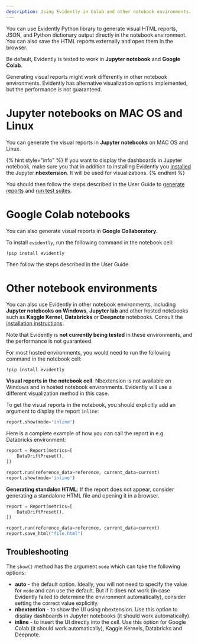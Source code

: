 ```yaml
---
description: Using Evidently in Colab and other notebook environments.
---
```


You can use Evidently Python library to generate visual HTML reports, JSON, and Python dictionary output directly in the notebook environment. You can also save the HTML reports externally and open them in the browser.

Be default, Evidently is tested to work in **Jupyter notebook** and **Google Colab**.

Generating visual reports might work differently in other notebook environments. Evidently has alternative visualization options implemented, but the performance is not guaranteed. 

# Jupyter notebooks on MAC OS and Linux

You can generate the visual reports in **Jupyter notebooks** on MAC OS and Linux. 

{% hint style="info" %}
If you want to display the dashboards in Jupyter notebook, make sure you that in addition to installing Evidently you [installed](../installation/install-evidently.md) the Jupyter **nbextension**. It will be used for visualizations.
{% endhint %}

You should then follow the steps described in the User Guide to [generate reports](../tests-and-reports/get-reports.md) and [run test suites](../tests-and-reports/run-tests.md).

# Google Colab notebooks

You can also generate visual reports in **Google Collaboratory**.

To install `evidently`, run the following command in the notebook cell:

```
!pip install evidently
```

Then follow the steps described in the User Guide.

# Other notebook environments 

You can also use Evidently in other notebook environments, including **Jupyter notebooks on Windows**, **Jupyter lab** and other hosted notebooks such as **Kaggle Kernel**, **Databricks** or **Deepnote** notebooks. Consult the [installation instructions](../installation/install-evidently.md).

Note that Evidently is **not currently being tested** in these environments, and the performance is not guaranteed. 

For most hosted environments, you would need to run the following command in the notebook cell:

```
!pip install evidently
```

**Visual reports in the notebook cell**: Nbextension is not available on Windows and in hosted notebook environments. Evidently will use a different visualization method in this case.  

To get the visual reports in the notebook, you should explicitly add an argument to display the report `inline`:

```python
report.show(mode='inline')
```

Here is a complete example of how you can call the report in e.g. Databricks environment:

```python
report = Report(metrics=[
    DataDriftPreset(), 
])

report.run(reference_data=reference, current_data=current)
report.show(mode='inline')
```

**Generating standalon HTML**: If the report does not appear, consider generating a standalone HTML file and opening it in a browser. 

```python
report = Report(metrics=[
    DataDriftPreset(), 
])

report.run(reference_data=reference, current_data=current)
report.save_html("file.html")
```

## Troubleshooting 

The `show()` method has the argument `mode` which can take the following options:

* **auto** - the default option. Ideally, you will not need to specify the value for `mode` and can use the default. But if it does not work (in case Evidently failed to determine the environment automatically), consider setting the correct value explicitly.
* **nbextention** - to show the UI using nbextension. Use this option to display dashboards in Jupyter notebooks (it should work automatically).
* **inline** - to insert the UI directly into the cell. Use this option for Google Colab (it should work automatically), Kaggle Kernels, Databricks and Deepnote. 
